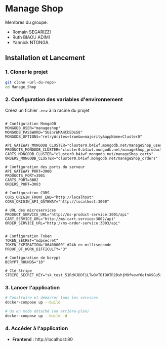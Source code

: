 # Manage Shop

Membres du groupe:

- Romain SEGARIZZI
- Ruth BIAOU ADIMI
- Yannick NTONGA

## Installation et Lancement

### 1. Cloner le projet

```bash
git clone <url-du-repo>
cd Manage_Shop
```

### 2. Configuration des variables d'environnement

Créez un fichier `.env` à la racine du projet

```env

# Configuration MongoDB
MONGODB_USER="manageshop"
MONGODB_PASSWORD="SUinrWMA4CbEDsS8"
MONGODB_OPTIONS="retryWrites=true&w=majority&appName=Cluster0"

API_GATEWAY_MONGODB_CLUSTER="cluster0.b4iwf.mongodb.net/manageShop_users"
PRODUCTS_MONGODB_CLUSTER="cluster0.b4iwf.mongodb.net/manageShop_products"
CARTS_MONGODB_CLUSTER="cluster0.b4iwf.mongodb.net/manageShop_carts"
ORDERS_MONGODB_CLUSTER="cluster0.b4iwf.mongodb.net/manageShop_orders"

# Configuration des ports du serveur
API_GATEWAY_PORT=3000
PRODUCTS_PORT=3001
CARTS_PORT=3002
ORDERS_PORT=3003

# Configuration CORS
CORS_ORIGIN_FRONT_END="http://localhost"
CORS_ORIGIN_API_GATEWAY="http://localhost:3000"

# URL des microservices
PRODUCT_SERVICE_URL="http://ms-product-service:3001/api"
CART_SERVICE_URL="http://ms-cart-service:3002/api"
ORDER_SERVICE_URL="http://ms-order-service:3003/api"


# Configuration Token
TOKEN_SECRET="mdpsecret"
TOKEN_EXPIRATION="86400000" #24h en milliseconde
PROOF_OF_WORK_DIFFICULTY="3"

# Configuration de bcrypt
BCRYPT_ROUNDS="10"

# Clé Stripe
STRIPE_SECRET_KEY="sk_test_51RdXJDDFjLTwOvTBf9OTR2DshjM0fvewY6efnX9Gu5iYKSYYqEGa6HWlFTtQ5dbG9bNXzh3dKqFio69SOnsojwi100TDmbtYhx"

```

### 3. Lancer l'application

```bash
# Construire et démarrer tous les services
docker-compose up --build

# Ou en mode détaché (en arrière-plan)
docker-compose up --build -d
```

### 4. Accéder à l'application

- **Frontend** : http://localhost:80
